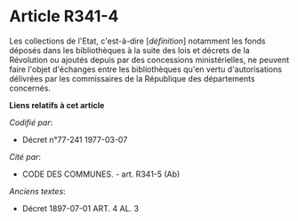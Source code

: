 # Article R341-4

Les collections de l'Etat, c'est-à-dire [*définition*] notamment les fonds déposés dans les bibliothèques à la suite des lois
et décrets de la Révolution ou ajoutés depuis par des concessions ministérielles, ne peuvent faire l'objet d'échanges entre
les bibliothèques qu'en vertu d'autorisations délivrées par les commissaires de la République des départements concernés.

**Liens relatifs à cet article**

_Codifié par_:

  - Décret n°77-241 1977-03-07

_Cité par_:

  - CODE DES COMMUNES. - art. R341-5 (Ab)

_Anciens textes_:

  - Décret  1897-07-01 ART. 4 AL. 3
